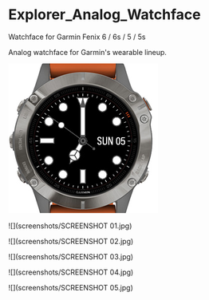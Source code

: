 # Explorer_Analog_Watchface
Watchface for Garmin Fenix 6 / 6s / 5 / 5s

Analog watchface for Garmin's wearable lineup.

![](screenshots/COVER.jpg)

![](screenshots/SCREENSHOT 01.jpg)

![](screenshots/SCREENSHOT 02.jpg)

![](screenshots/SCREENSHOT 03.jpg)

![](screenshots/SCREENSHOT 04.jpg)

![](screenshots/SCREENSHOT 05.jpg)

